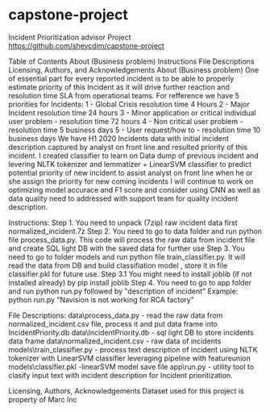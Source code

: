 # capstone-project
Incident Prioritization advisor Project
https://github.com/shevcdim/capstone-project

Table of Contents
About (Business problem)
Instructions
File Descriptions
Licensing, Authors, and Acknowledgements
About (Business problem)
One of essential part for every reported incident is to be able to properly estimate priority of this Incident as it will drive further reaction and resolution time SLA from operational teams.
For refference we have 5 priorities for Incidents:
1 - Global Crisis resolution time 4 Hours
2 - Major Incident resolution time 24 hours
3 - Minor application or critical individual user problem - resolution time 72 hours
4 - Non critical user problem - resolution time 5 business days
5 - User request/how to - resolution time 10 business days
We have H1 2020 Incidents data with initial incident description captured by analyst on front line and resulted priority of this incident.
I created classifier to learn on Data dump of previous incident and levering NLTK tokenizer and lemmatizer + LinearSVM classifier to predict potential priority of new incident to assist analyst on front line when he or she assign the priority for new coming incidents
I will continue to work on optimizing model accurace and F1 score and consider using CNN as well as data quality need to addressed with support team for quality incident description.

Instructions:
Step 1. You need to unpack (7zip) raw incident data first normalized_incident.7z
Step 2. You need to go to data folder and run python file process_data.py. This code will process the raw data from incident file and create SQL light DB with the saved data for further use
Step 3. You need to go to folder models and run python file train_classifier.py. It will read the data from DB and build classifiation model , store it in file classifier.pkl for future use.
Step 3.1 You might need to install joblib (if not installed already) by pip install joblib
Step 4. You need to go to app folder and run python run.py followed by "description of incident"
  Example: python run.py "Navision is not working for RCA factory"


File Descriptions:
data\process_data.py - read the raw data from normalized_incident.csv file, process it and put data frame into IncidentPriority.db
data\IncidentPriority.db - sql light DB to store incidents data frame 
data\normalized_incident.csv - raw data of incidents
models\train_classifier.py - process text description of incident using NLTK tokenizer with LinearSVM classifier leveraging pipeline with featureunion
models\classifier.pkl -linearSVM model save file
app\run.py - utility tool to clasify input text with incident description for Incident prioritization.

Licensing, Authors, Acknowledgements
Dataset used for this project is property of Marc Inc 
